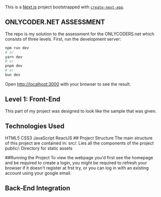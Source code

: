 This is a [Next.js](https://nextjs.org/) project bootstrapped with [`create-next-app`](https://github.com/vercel/next.js/tree/canary/packages/create-next-app).

## ONLYCODER.NET ASSESSMENT
  The repo is my solution to the assessment for the ONLYCODERS.net which consists of three levels.
First, run the development server:

```bash
npm run dev
# or
yarn dev
# or
pnpm dev
# or
bun dev
```
Open [http://localhost:3000](http://localhost:3000) with your browser to see the result.


## Level 1: Front-End
This part of my project was designed to look like the sample that was given.
## Technologies Used
  HTML5
  CSS3
  JavaScript
  ReactJS
## Project Structure
The main structure of this project are contained in:
  src/: Lies all the components of the project
  public/: Directory for static assets

##Running the Project
  To view the webpage you'd first see the homepage and be required to create a login, you might be required to refresh your browser if it doesn't register at frst try, or you can log in with an existing account using your google email.

## Back-End Integration

